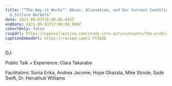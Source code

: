 ```yaml
---
title: "“The Way it Works”: Abuse, Alienation, and Our Current Condition as Arts
  & Culture Workers"
date: 2021-09-03T16:00:08.045Z
endDate: 2021-09-03T17:00:00.000Z
cohortOnly: false
rsvpUrl: https://opencollective.com/study-into-action/events/the-problem-clara-takarabe-4e439c7f
captionEmbedUrl: https://recapd.com/i-P11W28
---
```


DJ:

Public Talk + Experience: Clara Takarabe

Facilitators: Sonia Erika, Andrea Jacome, Hope Ghazala, Mike Strode, Sadé Swift, Dr. Herukhuti Williams
